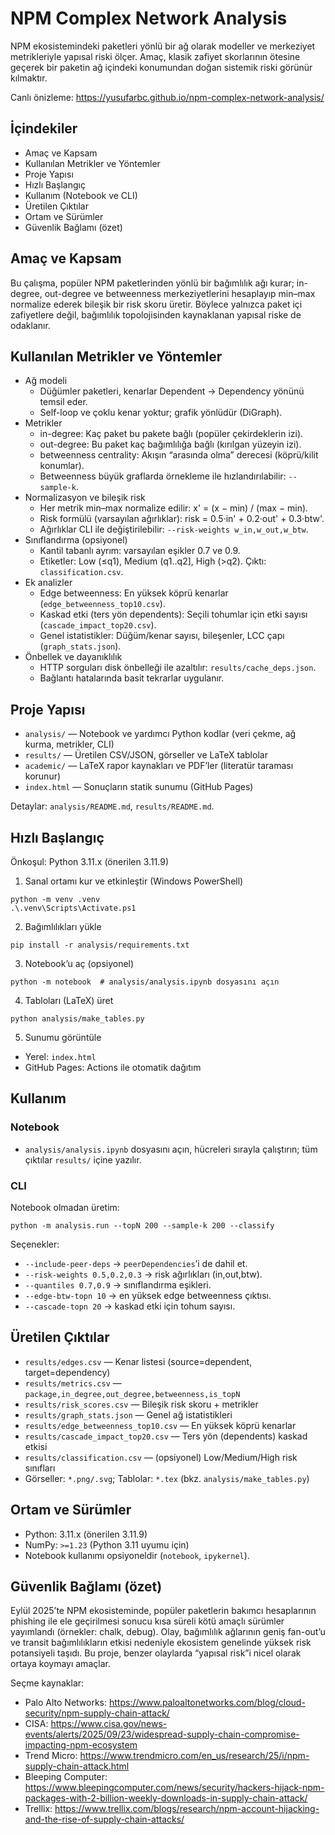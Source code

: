 # NPM Complex Network Analysis

NPM ekosistemindeki paketleri yönlü bir ağ olarak modeller ve merkeziyet metrikleriyle yapısal riski ölçer. Amaç, klasik zafiyet skorlarının ötesine geçerek bir paketin ağ içindeki konumundan doğan sistemik riski görünür kılmaktır.

Canlı önizleme: https://yusufarbc.github.io/npm-complex-network-analysis/

## İçindekiler
- Amaç ve Kapsam
- Kullanılan Metrikler ve Yöntemler
- Proje Yapısı
- Hızlı Başlangıç
- Kullanım (Notebook ve CLI)
- Üretilen Çıktılar
- Ortam ve Sürümler
- Güvenlik Bağlamı (özet)

## Amaç ve Kapsam
Bu çalışma, popüler NPM paketlerinden yönlü bir bağımlılık ağı kurar; in-degree, out-degree ve betweenness merkeziyetlerini hesaplayıp min–max normalize ederek bileşik bir risk skoru üretir. Böylece yalnızca paket içi zafiyetlere değil, bağımlılık topolojisinden kaynaklanan yapısal riske de odaklanır.

## Kullanılan Metrikler ve Yöntemler
- Ağ modeli
  - Düğümler paketleri, kenarlar Dependent → Dependency yönünü temsil eder.
  - Self-loop ve çoklu kenar yoktur; grafik yönlüdür (DiGraph).
- Metrikler
  - in-degree: Kaç paket bu pakete bağlı (popüler çekirdeklerin izi).
  - out-degree: Bu paket kaç bağımlılığa bağlı (kırılgan yüzeyin izi).
  - betweenness centrality: Akışın “arasında olma” derecesi (köprü/kilit konumlar).
  - Betweenness büyük graflarda örnekleme ile hızlandırılabilir: `--sample-k`.
- Normalizasyon ve bileşik risk
  - Her metrik min–max normalize edilir: x' = (x − min) / (max − min).
  - Risk formülü (varsayılan ağırlıklar): risk = 0.5·in' + 0.2·out' + 0.3·btw'.
  - Ağırlıklar CLI ile değiştirilebilir: `--risk-weights w_in,w_out,w_btw`.
- Sınıflandırma (opsiyonel)
  - Kantil tabanlı ayrım: varsayılan eşikler 0.7 ve 0.9.
  - Etiketler: Low (≤q1), Medium (q1..q2], High (>q2). Çıktı: `classification.csv`.
- Ek analizler
  - Edge betweenness: En yüksek köprü kenarlar (`edge_betweenness_top10.csv`).
  - Kaskad etki (ters yön dependents): Seçili tohumlar için etki sayısı (`cascade_impact_top20.csv`).
  - Genel istatistikler: Düğüm/kenar sayısı, bileşenler, LCC çapı (`graph_stats.json`).
- Önbellek ve dayanıklılık
  - HTTP sorguları disk önbelleği ile azaltılır: `results/cache_deps.json`.
  - Bağlantı hatalarında basit tekrarlar uygulanır.

## Proje Yapısı
- `analysis/` — Notebook ve yardımcı Python kodlar (veri çekme, ağ kurma, metrikler, CLI)
- `results/` — Üretilen CSV/JSON, görseller ve LaTeX tablolar
- `academic/` — LaTeX rapor kaynakları ve PDF’ler (literatür taraması korunur)
- `index.html` — Sonuçların statik sunumu (GitHub Pages)

Detaylar: `analysis/README.md`, `results/README.md`.

## Hızlı Başlangıç
Önkoşul: Python 3.11.x (önerilen 3.11.9)

1) Sanal ortamı kur ve etkinleştir (Windows PowerShell)
```
python -m venv .venv
.\.venv\Scripts\Activate.ps1
```
2) Bağımlılıkları yükle
```
pip install -r analysis/requirements.txt
```
3) Notebook’u aç (opsiyonel)
```
python -m notebook  # analysis/analysis.ipynb dosyasını açın
```
4) Tabloları (LaTeX) üret
```
python analysis/make_tables.py
```
5) Sunumu görüntüle
- Yerel: `index.html`
- GitHub Pages: Actions ile otomatik dağıtım

## Kullanım
### Notebook
- `analysis/analysis.ipynb` dosyasını açın, hücreleri sırayla çalıştırın; tüm çıktılar `results/` içine yazılır.

### CLI
Notebook olmadan üretim:
```
python -m analysis.run --topN 200 --sample-k 200 --classify
```
Seçenekler:
- `--include-peer-deps` → `peerDependencies`’i de dahil et.
- `--risk-weights 0.5,0.2,0.3` → risk ağırlıkları (in,out,btw).
- `--quantiles 0.7,0.9` → sınıflandırma eşikleri.
- `--edge-btw-topn 10` → en yüksek edge betweenness çıktısı.
- `--cascade-topn 20` → kaskad etki için tohum sayısı.

## Üretilen Çıktılar
- `results/edges.csv` — Kenar listesi (source=dependent, target=dependency)
- `results/metrics.csv` — `package,in_degree,out_degree,betweenness,is_topN`
- `results/risk_scores.csv` — Bileşik risk skoru + metrikler
- `results/graph_stats.json` — Genel ağ istatistikleri
- `results/edge_betweenness_top10.csv` — En yüksek köprü kenarlar
- `results/cascade_impact_top20.csv` — Ters yön (dependents) kaskad etkisi
- `results/classification.csv` — (opsiyonel) Low/Medium/High risk sınıfları
- Görseller: `*.png/.svg`; Tablolar: `*.tex` (bkz. `analysis/make_tables.py`)

## Ortam ve Sürümler
- Python: 3.11.x (önerilen 3.11.9)
- NumPy: `>=1.23` (Python 3.11 uyumu için)
- Notebook kullanımı opsiyoneldir (`notebook`, `ipykernel`).

## Güvenlik Bağlamı (özet)
Eylül 2025’te NPM ekosisteminde, popüler paketlerin bakımcı hesaplarının phishing ile ele geçirilmesi sonucu kısa süreli kötü amaçlı sürümler yayımlandı (örnekler: chalk, debug). Olay, bağımlılık ağlarının geniş fan-out’u ve transit bağımlılıkların etkisi nedeniyle ekosistem genelinde yüksek risk potansiyeli taşıdı. Bu proje, benzer olaylarda “yapısal risk”i nicel olarak ortaya koymayı amaçlar.

Seçme kaynaklar:
- Palo Alto Networks: https://www.paloaltonetworks.com/blog/cloud-security/npm-supply-chain-attack/
- CISA: https://www.cisa.gov/news-events/alerts/2025/09/23/widespread-supply-chain-compromise-impacting-npm-ecosystem
- Trend Micro: https://www.trendmicro.com/en_us/research/25/i/npm-supply-chain-attack.html
- Bleeping Computer: https://www.bleepingcomputer.com/news/security/hackers-hijack-npm-packages-with-2-billion-weekly-downloads-in-supply-chain-attack/
- Trellix: https://www.trellix.com/blogs/research/npm-account-hijacking-and-the-rise-of-supply-chain-attacks/

